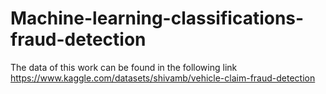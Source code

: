 # Machine-learning-classifications-fraud-detection
The data of this work can be found in the following link
https://www.kaggle.com/datasets/shivamb/vehicle-claim-fraud-detection
